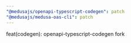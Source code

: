 ```yaml
---
"@medusajs/openapi-typescript-codegen": patch
"@medusajs/medusa-oas-cli": patch
---
```


feat(codegen): openapi-typescript-codegen fork
